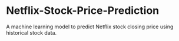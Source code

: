 # Netflix-Stock-Price-Prediction
A machine learning model to predict Netflix stock closing price using historical stock data.
